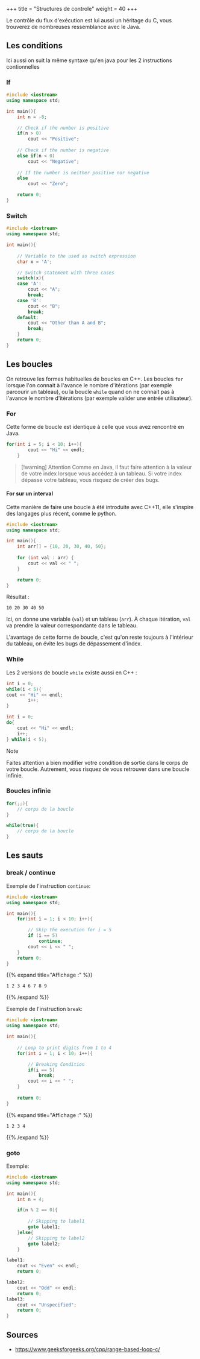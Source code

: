 +++
title = "Structures de controle"
weight = 40
+++

Le contrôle du flux d'exécution est lui aussi un héritage du C, vous trouverez de nombreuses ressemblance avec le Java.

## Les conditions
Ici aussi on suit la même syntaxe qu'en java pour les 2 instructions contionnelles

### If
```C++
#include <iostream>
using namespace std;

int main(){
    int n = -8;

    // Check if the number is positive
    if(n > 0)
        cout << "Positive";
  
    // Check if the number is negative
    else if(n < 0)
        cout << "Negative";
  
    // If the number is neither positive nor negative
    else
        cout << "Zero";

    return 0;
}
```

### Switch
```C++
#include <iostream>
using namespace std;

int main(){
  	
    // Variable to the used as switch expression
    char x = 'A';

    // Switch statement with three cases
    switch(x){
    case 'A':
        cout << "A";
        break;
    case 'B':
        cout << "B";
        break;
    default:
        cout << "Other than A and B";
        break;
    }
    return 0;
}
```


## Les boucles

On retrouve les formes habituelles de boucles en C++. Les boucles `for` lorsque l'on connait à l'avance le nombre d'itérations (par exemple parcourir un tableau), ou la boucle `while` quand on ne connait pas à l'avance le nombre d'itérations (par exemple valider une entrée utilisateur).

### For
Cette forme de boucle est identique à celle que vous avez rencontré en Java.

```C++
for(int i = 5; i < 10; i++){
      	cout << "Hi" << endl;
    }
```

> [!warning] Attention
> Comme en Java, il faut faire attention à la valeur de votre index lorsque vous accédez à un tableau. Si votre index dépasse votre tableau, vous risquez de créer des bugs.

#### For sur un interval
Cette manière de faire une boucle à été introduite avec C++11, elle s'inspire des langages plus récent, comme le python.


```C++
#include <iostream>
using namespace std;

int main(){
    int arr[] = {10, 20, 30, 40, 50};
  	
    for (int val : arr) {
        cout << val << " ";
    }

    return 0;
}
```

Résultat :
```
10 20 30 40 50
```

Ici, on donne une variable (`val`) et un tableau (`arr`). À chaque itération, `val` va prendre la valeur correspondante dans le tableau. 

L'avantage de cette forme de boucle, c'est qu'on reste toujours à l'intérieur du tableau, on évite les bugs de dépassement d'index.

### While

Les 2 versions de boucle `while` existe aussi en C++ :

```C++
int i = 0;
while(i < 5){
cout << "Hi" << endl;
        i++;
}
```

```C++
int i = 0;
do{
    cout << "Hi" << endl;
    i++;
} while(i < 5);
```

> [!note]
> Faites attention a bien modifier votre condition de sortie dans le corps de votre boucle. Autrement, vous risquez de vous retrouver dans une boucle infinie.

### Boucles infinie

```C++
for(;;){
    // corps de la boucle
}
```

```C++
while(true){
    // corps de la boucle
}
```


## Les sauts

### break / continue
Exemple de l'instruction `continue`:

```C++
#include <iostream>
using namespace std;

int main(){
    for(int i = 1; i < 10; i++){

      	// Skip the execution for i = 5
        if (i == 5)
            continue;
        cout << i << " ";
    }
    return 0;
}
```
{{% expand title="Affichage :" %}} 
```
1 2 3 4 6 7 8 9 
```
{{% /expand %}}

Exemple de l'instruction `break`:
```C++
#include <iostream>
using namespace std;

int main(){
  
  	// Loop to print digits from 1 to 4
    for(int i = 1; i < 10; i++){

        // Breaking Condition
        if(i == 5)
            break;
        cout << i << " ";
    }
  
    return 0;
}
```
{{% expand title="Affichage :" %}} 
```
1 2 3 4
```
{{% /expand %}}

### goto
Exemple:
```C++
#include <iostream>
using namespace std;

int main(){
    int n = 4;

    if(n % 2 == 0){
      
      	// Skipping to label1
        goto label1;
    }else{
      	// Skipping to label2
        goto label2;
    }

label1:
    cout << "Even" << endl;
    return 0;

label2:
    cout << "Odd" << endl;
	return 0;
label3:
	cout << "Unspecified";
	return 0;
}
```

## Sources
- https://www.geeksforgeeks.org/cpp/range-based-loop-c/